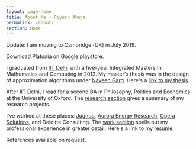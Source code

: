 ```yaml
---
layout: page-home
title: About Me - Piyush Ahuja
permalink: /about/
section: Home
---
```



<!-- 
<img class='inset right' src='/1.jpg' title='Piyush Ahuja' width='130px' />   -->

Update: I am moving to Cambridge (UK) in July 2019. 

Download [Platonia](https://play.google.com/store/apps/details?id=com.platonialabs.platonia) on Google playstore.  


I graduated from [IIT Delhi](https://en.wikipedia.org/wiki/Indian_Institute_of_Technology_Delhi) with a five-year Integrated Masters in Mathematics and Computing in 2013. My master's thesis was in the design of approximation algorithms under [Naveen Garg](https://en.wikipedia.org/wiki/Naveen_Garg). Here's a [link to my thesis][thesis]. 

After IIT Delhi, I read for a second BA in Philosophy, Politics and Economics at the University of Oxford. The [research section](/research)  gives a summary of my research projects.


I've worked at these places: [Jugnoo](https://www.jugnoo.in/), [Aurora Energy Research](https://www.auroraer.com/), [Opera Solutions](https://www.operasolutions.com/), and Deloitte Consulting. The [work section](/work)  spells out my professional experience in greater detail.  Here's a link to my [resume][resumeFile].

References available on request.



[resumeFile]: ../files/piyush_resume.pdf 
[thesis]: ../files/research/thesis.pdf
